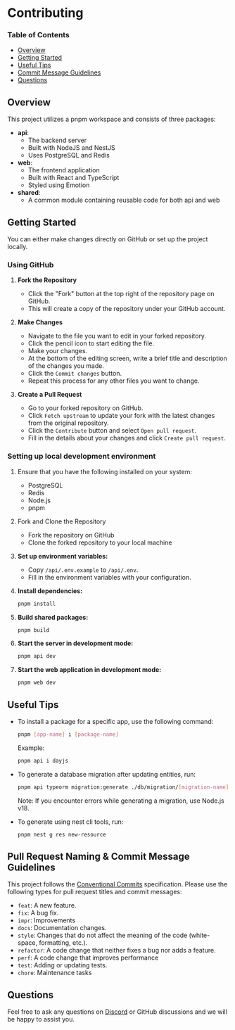 # Contributing

### Table of Contents

- [Overview](#overview)
- [Getting Started](#getting-started)
- [Useful Tips](#useful-tips)
- [Commit Message Guidelines](#pull-request-naming--commit-message-guidelines)
- [Questions](#questions)

## Overview

This project utilizes a pnpm workspace and consists of three packages:

- **api**:
  - The backend server
  - Built with NodeJS and NestJS
  - Uses PostgreSQL and Redis
- **web**:
  - The frontend application
  - Built with React and TypeScript
  - Styled using Emotion
- **shared**:
  - A common module containing reusable code for both api and web

## Getting Started

You can either make changes directly on GitHub or set up the project locally.

### Using GitHub

1. **Fork the Repository**

   - Click the "Fork" button at the top right of the repository page on GitHub.
   - This will create a copy of the repository under your GitHub account.

2. **Make Changes**

   - Navigate to the file you want to edit in your forked repository.
   - Click the pencil icon to start editing the file.
   - Make your changes.
   - At the bottom of the editing screen, write a brief title and description of the changes you made.
   - Click the `Commit changes` button.
   - Repeat this process for any other files you want to change.

3. **Create a Pull Request**
   - Go to your forked repository on GitHub.
   - Click `Fetch upstream` to update your fork with the latest changes from the original repository.
   - Click the `Contribute` button and select `Open pull request`.
   - Fill in the details about your changes and click `Create pull request`.

### Setting up local development environment

1. Ensure that you have the following installed on your system:

   - PostgreSQL
   - Redis
   - Node.js
   - pnpm

2. Fork and Clone the Repository

   - Fork the repository on GitHub
   - Clone the forked repository to your local machine

3. **Set up environment variables:**

   - Copy `/api/.env.example` to `/api/.env`.
   - Fill in the environment variables with your configuration.

4. **Install dependencies:**

   ```bash
   pnpm install
   ```

5. **Build shared packages:**

   ```bash
   pnpm build
   ```

6. **Start the server in development mode:**

   ```bash
   pnpm api dev
   ```

7. **Start the web application in development mode:**

   ```bash
   pnpm web dev
   ```

## Useful Tips

- To install a package for a specific app, use the following command:

  ```bash
  pnpm [app-name] i [package-name]
  ```

  Example:

  ```bash
  pnpm api i dayjs
  ```

- To generate a database migration after updating entities, run:

  ```bash
  pnpm api typeorm migration:generate ./db/migration/[migration-name]
  ```

  Note: If you encounter errors while generating a migration, use Node.js v18.

- To generate using nest cli tools, run:

  ```bash
  pnpm nest g res new-resource
  ```

## Pull Request Naming & Commit Message Guidelines

This project follows the [Conventional Commits](https://www.conventionalcommits.org/) specification. Please use the following types for pull request titles and commit messages:

- `feat`: A new feature.
- `fix`: A bug fix.
- `impr`: Improvements
- `docs`: Documentation changes.
- `style`: Changes that do not affect the meaning of the code (white-space, formatting, etc.).
- `refactor`: A code change that neither fixes a bug nor adds a feature.
- `perf`: A code change that improves performance
- `test`: Adding or updating tests.
- `chore`: Maintenance tasks

## Questions

Feel free to ask any questions on [Discord](https://discord.com/invite/a5xUW97UB5) or GitHub discussions and we will be happy to assist you.

